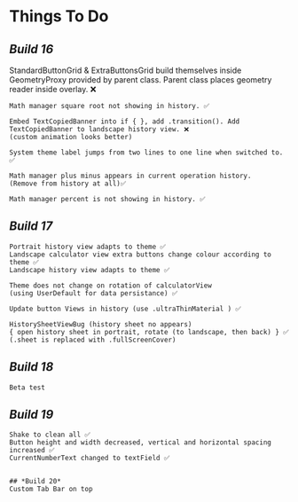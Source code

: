 # Things To Do

## *Build 16*
   StandardButtonGrid & ExtraButtonsGrid build themselves inside GeometryProxy provided by parent class.
      Parent class places geometry reader inside overlay. ❌
   
    Math manager square root not showing in history. ✅
   
    Embed TextCopiedBanner into if { }, add .transition(). Add TextCopiedBanner to landscape history view. ❌
    (custom animation looks better)
      
    System theme label jumps from two lines to one line when switched to. ✅
   
    Math manager plus minus appears in current operation history. 
    (Remove from history at all)✅
    
    Math manager percent is not showing in history. ✅

## *Build 17*
    Portrait history view adapts to theme ✅
    Landscape calculator view extra buttons change colour according to theme ✅
    Landscape history view adapts to theme ✅ 
    
    Theme does not change on rotation of calculatorView
    (using UserDefault for data persistance) ✅
    
    Update button Views in history (use .ultraThinMaterial ) ✅
    
    HistorySheetViewBug (history sheet no appears) 
    { open history sheet in portrait, rotate (to landscape, then back) } ✅
    (.sheet is replaced with .fullScreenCover)
    
## *Build 18*
    Beta test

## *Build 19*
    Shake to clean all ✅
    Button height and width decreased, vertical and horizontal spacing increased ✅
    CurrentNumberText changed to textField ✅
    
    
    ## *Build 20*
    Custom Tab Bar on top
    
